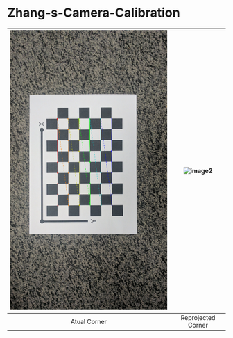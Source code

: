 # Zhang-s-Camera-Calibration

| ![image1](Calibration_Imgs/Outputs1/6_corners.png) | ![image2](Calibration_Imgs/Outputs1/6rerojected_image.png) |
|:--:|:---:|
| Atual Corner | Reprojected Corner |  
